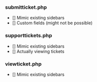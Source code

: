 ### submitticket.php
* [] Mimic existing sidebars
* [] Custom fields (might not be possible)

### supporttickets.php
* [] Mimic existing sidebars
* [] Actually viewing tickets



### viewticket.php
* [] Mimic existing sidebars


